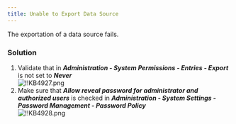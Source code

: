 ```yaml
---
title: Unable to Export Data Source
---
```

The exportation of a data source fails.
### Solution
1. Validate that in ***Administration - System Permissions - Entries - Export*** is not set to ***Never***  
![!!KB4927.png](https://webdevolutions.azureedge.net/docs/en/kb/KB4927.png)
1. Make sure that ***Allow reveal password for administrator and authorized users*** is checked in ***Administration - System Settings - Password Management - Password Policy***  
![!!KB4928.png](https://webdevolutions.azureedge.net/docs/en/kb/KB4928.png)
